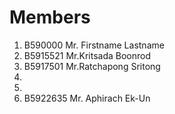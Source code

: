 Members
=======

  1. B590000 Mr. Firstname Lastname
  2. B5915521 Mr.Kritsada Boonrod
  3. B5917501 Mr.Ratchapong Sritong
  4.
  5.
  6. B5922635 Mr. Aphirach Ek-Un
